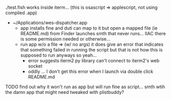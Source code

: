 ./test.fish works inside iterm... (this is osascript => applescript, not using compiled .app)


- ~/Applications/wes-dispatcher.app
  - app installs fine and duti can map to it but open a mapped file (ie README.md) from Finder launches smth that never runs... IIAC there is some permission needed or otherwise...
  - run app w/o a file => (w/ no args) it does give an error that indicates that something failed in running the script but that is not how this is supposed to run anyways so yeah...
     - error suggests iterm2 py library can't connect to iterm2's web socket
     - oddly ... I don't get this error when I launch via double click README.md

TODO find out why it won't run as app but will run fine as script... smth wtih the damn app that might need tweaked with plistbuddy?
